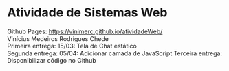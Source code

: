 # Atividade de Sistemas Web <br />
Github Pages: https://vinimerc.github.io/atividadeWeb/ <br />
Vinícius Medeiros Rodrigues Chede <br />
Primeira entrega: 15/03: Tela de Chat estático <br />
Segunda entrega: 05/04: Adicionar camada de JavaScript
Terceira entrega: Disponibilizar código no Github

